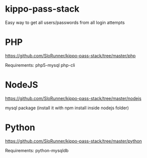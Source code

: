 # kippo-pass-stack
Easy way to get all users/passwords from all login attempts

# PHP
https://github.com/SloRunner/kippo-pass-stack/tree/master/php 

Requirements:
php5-mysql
php-cli

# NodeJS
https://github.com/SloRunner/kippo-pass-stack/tree/master/nodejs

mysql package (install it with npm install inside nodejs folder)

# Python
https://github.com/SloRunner/kippo-pass-stack/tree/master/python

Requirements:
python-mysqldb

